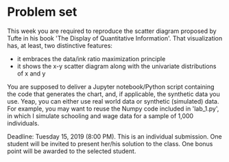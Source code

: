 # Problem set

This week you are required to reproduce the scatter diagram proposed by Tufte in his book 'The Display of Quantitative Information'. That visualization has, at least, two distinctive features:

- it embraces the data/ink ratio maximization principle
- it shows the x-y scatter diagram along with the univariate distributions of x and y 

You are supposed to deliver a Jupyter notebook/Python script containing the code that generates the chart, and, if applicable, the synthetic data you use. Yeap, you can either use real world data or synthetic (simulated) data. For example, you may want to reuse the Numpy code included in 'lab_1.py', in which I simulate schooling and wage data for a sample of 1,000 individuals.

Deadline: Tuesday 15, 2019 (8:00 PM). This is an individual submission. One student will be invited to present her/his solution to the class. One bonus point will be awarded to the selected student. 
